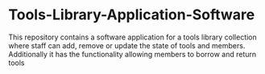 # Tools-Library-Application-Software

This repository contains a software application for a tools library collection where staff can add, remove or update the state of tools and members. Additionally it has the functionality allowing members to borrow and return tools
